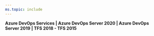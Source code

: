```yaml
---
ms.topic: include
---
```



**Azure DevOps Services | Azure DevOps Server 2020 | Azure DevOps Server 2019 | TFS 2018 - TFS 2015**
